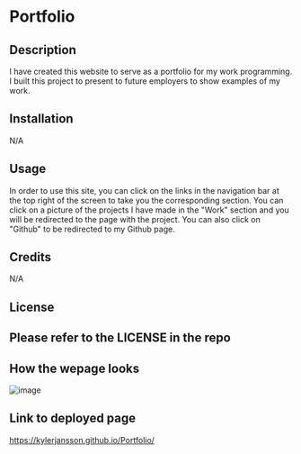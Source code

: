 # Portfolio

## Description

I have created this website to serve as a portfolio for my work programming. I built this project to present to future employers to show examples of my work.

## Installation

N/A

## Usage

In order to use this site, you can click on the links in the navigation bar at the top right of the screen to take you the corresponding section. 
You can click on a picture of the projects I have made in the "Work" section and you will be redirected to the page with the project. 
You can also click on "Github" to be redirected to my Github page.

## Credits

N/A

## License

Please refer to the LICENSE in the repo
---

## How the wepage looks

![image](https://github.com/KylerJansson/Portfolio/assets/141693361/1d136b5a-2ec1-47ef-ac3c-a3b57f57926a)

## Link to deployed page

https://kylerjansson.github.io/Portfolio/
